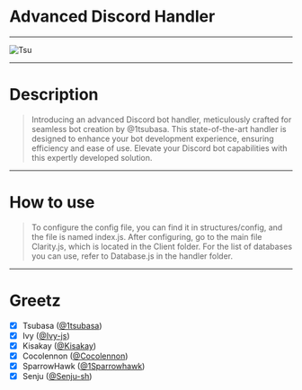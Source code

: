 # Advanced Discord Handler 
---

![Tsu](https://cdn.discordapp.com/attachments/1134643812405346384/1256901909303005204/PP_Tsubasa1-ezgif.com-cut.gif?ex=6682749f&is=6681231f&hm=38ec9a7a655e4b33f41bbb96b328e8b8269661f445ec8b186c6166e71777a81e&)

---

# Description

> Introducing an advanced Discord bot handler, meticulously crafted for seamless bot creation by @1tsubasa. This state-of-the-art handler is designed to enhance your bot development experience, ensuring efficiency and ease of use. Elevate your Discord bot capabilities with this expertly developed solution.

---

# How to use 

> To configure the config file, you can find it in structures/config, and the file is named index.js.
> After configuring, go to the main file Clarity.js, which is located in the Client folder.
> For the list of databases you can use, refer to Database.js in the handler folder.

---

# Greetz 

- [x] Tsubasa ([@1tsubasa](https://github.com/1Tsubasa))
- [x] Ivy ([@Ivy-js](https://github.com/Ivy-js))
- [x] Kisakay ([@Kisakay](https://github.com/Kisakay))
- [x] Cocolennon ([@Cocolennon](https://github.com/Cocolennon))
- [x] SparrowHawk ([@1Sparrowhawk](https://github.com/1Sparrowhawk))
- [x] Senju ([@Senju-sh](https://github.com/Senju-sh)) 
